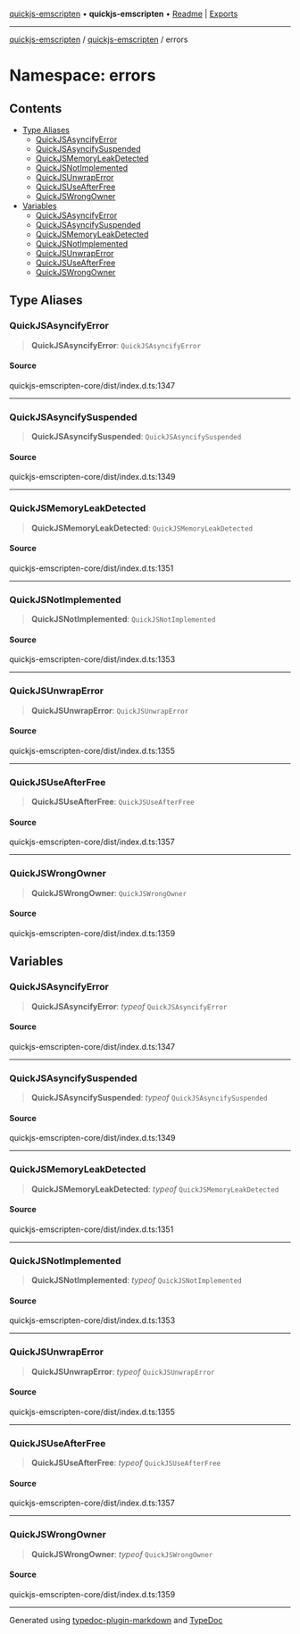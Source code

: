 [quickjs-emscripten](../../../packages.md) • **quickjs-emscripten** • [Readme](../../README.md) \| [Exports](../../exports.md)

***

[quickjs-emscripten](../../../packages.md) / [quickjs-emscripten](../../exports.md) / errors

# Namespace: errors

## Contents

- [Type Aliases](README.md#type-aliases)
  - [QuickJSAsyncifyError](README.md#quickjsasyncifyerror)
  - [QuickJSAsyncifySuspended](README.md#quickjsasyncifysuspended)
  - [QuickJSMemoryLeakDetected](README.md#quickjsmemoryleakdetected)
  - [QuickJSNotImplemented](README.md#quickjsnotimplemented)
  - [QuickJSUnwrapError](README.md#quickjsunwraperror)
  - [QuickJSUseAfterFree](README.md#quickjsuseafterfree)
  - [QuickJSWrongOwner](README.md#quickjswrongowner)
- [Variables](README.md#variables)
  - [QuickJSAsyncifyError](README.md#quickjsasyncifyerror-1)
  - [QuickJSAsyncifySuspended](README.md#quickjsasyncifysuspended-1)
  - [QuickJSMemoryLeakDetected](README.md#quickjsmemoryleakdetected-1)
  - [QuickJSNotImplemented](README.md#quickjsnotimplemented-1)
  - [QuickJSUnwrapError](README.md#quickjsunwraperror-1)
  - [QuickJSUseAfterFree](README.md#quickjsuseafterfree-1)
  - [QuickJSWrongOwner](README.md#quickjswrongowner-1)

## Type Aliases

### QuickJSAsyncifyError

> **QuickJSAsyncifyError**: `QuickJSAsyncifyError`

#### Source

quickjs-emscripten-core/dist/index.d.ts:1347

***

### QuickJSAsyncifySuspended

> **QuickJSAsyncifySuspended**: `QuickJSAsyncifySuspended`

#### Source

quickjs-emscripten-core/dist/index.d.ts:1349

***

### QuickJSMemoryLeakDetected

> **QuickJSMemoryLeakDetected**: `QuickJSMemoryLeakDetected`

#### Source

quickjs-emscripten-core/dist/index.d.ts:1351

***

### QuickJSNotImplemented

> **QuickJSNotImplemented**: `QuickJSNotImplemented`

#### Source

quickjs-emscripten-core/dist/index.d.ts:1353

***

### QuickJSUnwrapError

> **QuickJSUnwrapError**: `QuickJSUnwrapError`

#### Source

quickjs-emscripten-core/dist/index.d.ts:1355

***

### QuickJSUseAfterFree

> **QuickJSUseAfterFree**: `QuickJSUseAfterFree`

#### Source

quickjs-emscripten-core/dist/index.d.ts:1357

***

### QuickJSWrongOwner

> **QuickJSWrongOwner**: `QuickJSWrongOwner`

#### Source

quickjs-emscripten-core/dist/index.d.ts:1359

## Variables

### QuickJSAsyncifyError

> **QuickJSAsyncifyError**: *typeof* `QuickJSAsyncifyError`

#### Source

quickjs-emscripten-core/dist/index.d.ts:1347

***

### QuickJSAsyncifySuspended

> **QuickJSAsyncifySuspended**: *typeof* `QuickJSAsyncifySuspended`

#### Source

quickjs-emscripten-core/dist/index.d.ts:1349

***

### QuickJSMemoryLeakDetected

> **QuickJSMemoryLeakDetected**: *typeof* `QuickJSMemoryLeakDetected`

#### Source

quickjs-emscripten-core/dist/index.d.ts:1351

***

### QuickJSNotImplemented

> **QuickJSNotImplemented**: *typeof* `QuickJSNotImplemented`

#### Source

quickjs-emscripten-core/dist/index.d.ts:1353

***

### QuickJSUnwrapError

> **QuickJSUnwrapError**: *typeof* `QuickJSUnwrapError`

#### Source

quickjs-emscripten-core/dist/index.d.ts:1355

***

### QuickJSUseAfterFree

> **QuickJSUseAfterFree**: *typeof* `QuickJSUseAfterFree`

#### Source

quickjs-emscripten-core/dist/index.d.ts:1357

***

### QuickJSWrongOwner

> **QuickJSWrongOwner**: *typeof* `QuickJSWrongOwner`

#### Source

quickjs-emscripten-core/dist/index.d.ts:1359

***

Generated using [typedoc-plugin-markdown](https://www.npmjs.com/package/typedoc-plugin-markdown) and [TypeDoc](https://typedoc.org/)
